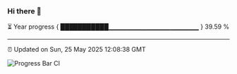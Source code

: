### Hi there 👋

⏳ Year progress { ███████████▁▁▁▁▁▁▁▁▁▁▁▁▁▁▁▁▁▁▁ } 39.59 %

---

⏰ Updated on Sun, 25 May 2025 12:08:38 GMT

![Progress Bar CI](https://github.com/liununu/liununu/workflows/Progress%20Bar%20CI/badge.svg)
